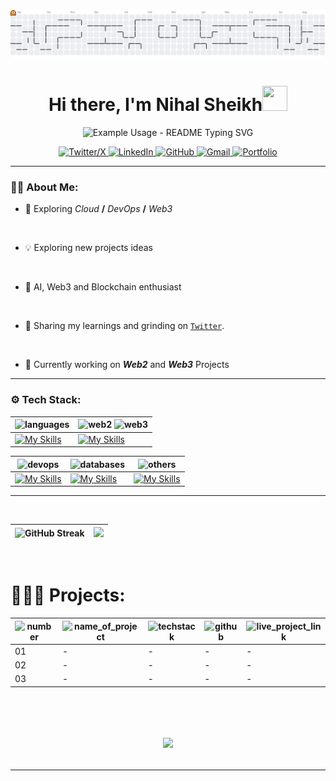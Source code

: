 <!-- BANNER GIF -->
<div>
    <picture>
        <source media="(prefers-color-scheme: dark)" srcset="https://raw.githubusercontent.com/nihalsheikh/nihalsheikh/output/pacman-contribution-graph-dark.svg">
        <source media="(prefers-color-scheme: light)" srcset="https://raw.githubusercontent.com/nihalsheikh/nihalsheikh/output/pacman-contribution-graph.svg">
        <img alt="pacman contribution graph" src="https://raw.githubusercontent.com/nihalsheikh/nihalsheikh/output/pacman-contribution-graph.svg">
    </picture>
</div>

<!-- INTRODUCTION -->
<h1 align="center">Hi there, I'm Nihal Sheikh<img src="https://emojis.slackmojis.com/emojis/images/1536351075/4594/blob-wave.gif" width="40" height="40"/></h1>

<!-- Titles -->
<p align="center">
  <img src="https://readme-typing-svg.demolab.com/?lines=Computer+Engineer;Fullstack+Developer;Blockchain+Developer&font=Fira%20Code&center=true&width=380&height=50&duration=4000&pause=1000" alt="Example Usage - README Typing SVG">
<!-- </p>
<p align="center">
    <span style="color:#04d9ff; font-family: 'JetBrains Mono';">
        COMPUTER ENGINEER | FULLSTACK DEVELOPER
    </span>
</p> -->

<!-- Get in Touch -->
<div align="center">
    <a href="https://x.com/sshNihal">
        <img src="https://img.shields.io/static/v1?message=Twitter&logo=x&label=&color=gold&logoColor=black&labelColor=&style=for-the-badge" alt="Twitter/X" />
    </a>
    <a href="https://www.linkedin.com/in/nihalsheikh/">
        <img src="https://img.shields.io/badge/LinkedIn-0077B5?style=for-the-badge&logo=linkedin&logoColor=white" alt="LinkedIn">
    </a>
    <a href="https://github.com/nihalsheikh">
        <img src="https://img.shields.io/badge/GitHub-100000?style=for-the-badge&logo=github&logoColor=gold" alt="GitHub">
    </a>
    <a href="mailto:nihalsheikh585@gmail.com">
        <img src="https://img.shields.io/badge/Gmail-D14836?style=for-the-badge&logo=gmail&logoColor=white" alt="Gmail">
    </a>
    <a href="https://flowcv.me/nihalsheikh">
        <img src="https://img.shields.io/static/v1?message=portfolio&logo=ko-fi&label=&color=gold&logoColor=black&labelColor=&style=for-the-badge" alt="Portfolio"  />
    </a>
</div>

---
<!-- About Me -->
### 👨‍💻 About Me:

<p>

- 💫 Exploring _Cloud_ **/** _DevOps_ **/** _Web3_
<br>

- 💡 Exploring new projects ideas
<br>

- 👀 AI, Web3 and Blockchain enthusiast
<br>

- 🚀 Sharing my learnings and grinding on [`Twitter`](https://x.com/sshNihal).
<br>

- 🔭 Currently working on _**Web2**_ and _**Web3**_ Projects

</p>

---

<!--TECHSTACK WITH IMAGE ICONS ADDED HERE -->
### ⚙️ Tech Stack:

<!-- New Tech Stack Table -->
| <img src="https://img.shields.io/static/v1?message=languages&label=&color=FDFD96&logoColor=black&labelColor=&style=for-the-badge" alt="languages" /> | <img src="https://img.shields.io/static/v1?message=web2&label=&color=AEDFF2&logoColor=black&labelColor=&style=for-the-badge" alt="web2" /> <img src="https://img.shields.io/static/v1?message=web3&label=&color=B0E0A8&logoColor=black&labelColor=&style=for-the-badge" alt="web3" /> |
| -- | -- |
| [![My Skills](https://skillicons.dev/icons?i=python,java)](https://skillicons.dev) | [![My Skills](https://skillicons.dev/icons?i=html,css,js,ts,nodejs,express,react,next,bootstrap,tailwind,bun,rust,solidity)](https://skillicons.dev) |


| <img src="https://img.shields.io/static/v1?message=devops&label=&color=E6E6FA&logoColor=black&labelColor=&style=for-the-badge" alt="devops" /> | <img src="https://img.shields.io/static/v1?message=databases&label=&color=D4F5DD&logoColor=black&labelColor=&style=for-the-badge" alt="databases" /> | <img src="https://img.shields.io/static/v1?message=others&label=&color=f68c70&logoColor=black&labelColor=&style=for-the-badge" alt="others" /> |
|-- | -- | -- |
| [![My Skills](https://skillicons.dev/icons?i=git,github,aws,docker)](https://skillicons.dev) | [![My Skills](https://skillicons.dev/icons?i=mysql,mongodb)](https://skillicons.dev) | [![My Skills](https://skillicons.dev/icons?i=linux,bash,markdown,postman,vercel,netlify,vscode)](https://skillicons.dev) |


---
<br>
<!-- GitHub Stats -->
<!-- <p align="center">
| ![](https://github-readme-stats.vercel.app/api?username=nihalsheikh&theme=gotham&hide_border=true&include_all_commits=false&count_private=false) | - |
| - |
</p> -->

<div align="center">

| ![GitHub Streak](https://v0-git-hub-streak-score-card-phi.vercel.app/api/card-with-avatar?username=nihalsheikh&theme=%7B%22backgroundColor%22%3A%22%23050B19%22%2C%22textColor%22%3A%22%23FFFFFF%22%2C%22accentColor%22%3A%22%2300CCFF%22%2C%22borderColor%22%3A%22%2300FFFF%22%2C%22waterColor%22%3A%22%2300BFFF%22%2C%22streakColor%22%3A%22%2339FF14%22%7D) | ![](https://github-readme-stats.vercel.app/api/top-langs/?username=nihalsheikh&theme=gotham&hide_border=true&include_all_commits=false&count_private=false&layout=compact)  |
| - | - |

</div>

<br>
<!-- Stats shown here -->

# 👨🏻‍💻 Projects:
| <img src="https://img.shields.io/static/v1?message=No.&label=&color=FDFD96&logoColor=black&labelColor=&style=for-the-badge" alt="number" /> | <img src="https://img.shields.io/static/v1?message=Name&label=&color=f68c70&logoColor=black&labelColor=&style=for-the-badge" alt="name_of_project" /> | <img src="https://img.shields.io/static/v1?message=techstack&label=&color=E6E6FA&logoColor=black&labelColor=&style=for-the-badge" alt="techstack" /> | <img src="https://img.shields.io/static/v1?message=github&label=&color=B0E0A8&logoColor=black&labelColor=&style=for-the-badge" alt="github" /> | <img src="https://img.shields.io/static/v1?message=live+link&label=&color=AEDFF2&logoColor=black&labelColor=&style=for-the-badge" alt="live_project_link" /> |
| ---------- | ---------- | ----------- | ---------- | ---------- |
| 01 | - | - | - | - |
| 02 | - | - | - | - |
| 03 | - | - | - | - |

<br>

<h1 align="center">

![](https://quotes-github-readme.vercel.app/api?type=horizontal&theme=radical)

</h1>


---
<!-- readme file ends here ~ nihalsheikh-->
